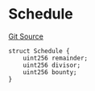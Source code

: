 # Schedule
[Git Source](https://github.com/G7DAO/protocol/blob/874893f46ced0a2b968b4e0f586d9ae4b81435ce/contracts/metronome/Metronome.sol)


```solidity
struct Schedule {
    uint256 remainder;
    uint256 divisor;
    uint256 bounty;
}
```

